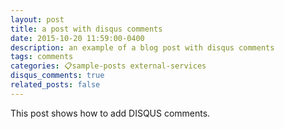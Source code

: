 ```yaml
---
layout: post
title: a post with disqus comments
date: 2015-10-20 11:59:00-0400
description: an example of a blog post with disqus comments
tags: comments
categories: 📋sample-posts external-services
disqus_comments: true
related_posts: false
---
```

This post shows how to add DISQUS comments.
